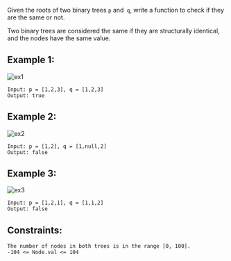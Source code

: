 
Given the roots of two binary trees ```p``` and``` q```, write a function to check if they are the same or not.

Two binary trees are considered the same if they are structurally identical, and the nodes have the same value.

## Example 1:

![ex1](https://user-images.githubusercontent.com/113115756/216087198-f6c0161c-e248-4688-8fad-dfd2eb5013d3.jpg)
```
Input: p = [1,2,3], q = [1,2,3]
Output: true
```
## Example 2:

![ex2](https://user-images.githubusercontent.com/113115756/216087461-0cbdc00e-bb09-4322-a411-de5407c6f68b.jpg)
```
Input: p = [1,2], q = [1,null,2]
Output: false
```
## Example 3:
![ex3](https://user-images.githubusercontent.com/113115756/216087614-7be940a4-faeb-4f55-8bc6-e73b76591ae1.jpg)
```
Input: p = [1,2,1], q = [1,1,2]
Output: false
 ```
 
 ## Constraints:
```
The number of nodes in both trees is in the range [0, 100].
-104 <= Node.val <= 104
```
